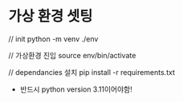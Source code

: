 # 가상 환경 셋팅

// init
python -m venv ./env

// 가상환경 진입
source env/bin/activate

// dependancies 설치
pip install -r requirements.txt

- 반드시 python version 3.11이어야함!

